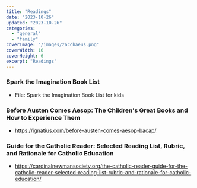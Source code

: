 ```yaml
---
title: "Readings"
date: "2023-10-26"
updated: "2023-10-26"
categories:
  - "general"
  - "family"
coverImage: "/images/zacchaeus.png"
coverWidth: 16
coverHeight: 6
excerpt: "Readings"
---
```

### Spark the Imagination Book List
* File: Spark the Imagination Book List for kids

### Before Austen Comes Aesop: The Children's Great Books and How to Experience Them
* https://ignatius.com/before-austen-comes-aesop-bacap/

### Guide for the Catholic Reader: Selected Reading List, Rubric, and Rationale for Catholic Education
* https://cardinalnewmansociety.org/the-catholic-reader-guide-for-the-catholic-reader-selected-reading-list-rubric-and-rationale-for-catholic-education/

